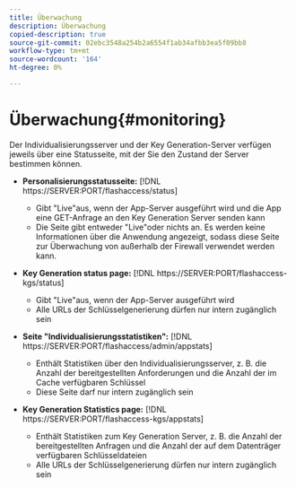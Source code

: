 ```yaml
---
title: Überwachung
description: Überwachung
copied-description: true
source-git-commit: 02ebc3548a254b2a6554f1ab34afbb3ea5f09bb8
workflow-type: tm+mt
source-wordcount: '164'
ht-degree: 0%

---
```


# Überwachung{#monitoring}

Der Individualisierungsserver und der Key Generation-Server verfügen jeweils über eine Statusseite, mit der Sie den Zustand der Server bestimmen können.

* **Personalisierungsstatusseite:** [!DNL https://SERVER:PORT/flashaccess/status]

   * Gibt &quot;Live&quot;aus, wenn der App-Server ausgeführt wird und die App eine GET-Anfrage an den Key Generation Server senden kann
   * Die Seite gibt entweder &quot;Live&quot;oder nichts an. Es werden keine Informationen über die Anwendung angezeigt, sodass diese Seite zur Überwachung von außerhalb der Firewall verwendet werden kann.

* **Key Generation status page:** [!DNL https://SERVER:PORT/flashaccess-kgs/status]

   * Gibt &quot;Live&quot;aus, wenn der App-Server ausgeführt wird
   * Alle URLs der Schlüsselgenerierung dürfen nur intern zugänglich sein

* **Seite &quot;Individualisierungsstatistiken&quot;:** [!DNL https://SERVER:PORT/flashaccess/admin/appstats]

   * Enthält Statistiken über den Individualisierungsserver, z. B. die Anzahl der bereitgestellten Anforderungen und die Anzahl der im Cache verfügbaren Schlüssel
   * Diese Seite darf nur intern zugänglich sein

* **Key Generation Statistics page:** [!DNL https://SERVER:PORT/flashaccess-kgs/appstats]

   * Enthält Statistiken zum Key Generation Server, z. B. die Anzahl der bereitgestellten Anfragen und die Anzahl der auf dem Datenträger verfügbaren Schlüsseldateien
   * Alle URLs der Schlüsselgenerierung dürfen nur intern zugänglich sein
